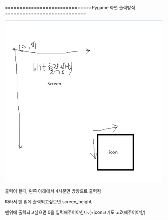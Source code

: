 ==============================Pygame 화면 출력방식============================

![blit_method](./image/blit_method.png)


출력이 될때, 왼쪽 아래에서 4사분면 방향으로 출력됨

따라서 맨 밑에 출력되고싶으면 screen_height,

맨위에 출력되고싶으면 0을 입력해주어야한다.(+icon크기도 고려해주어야함)

